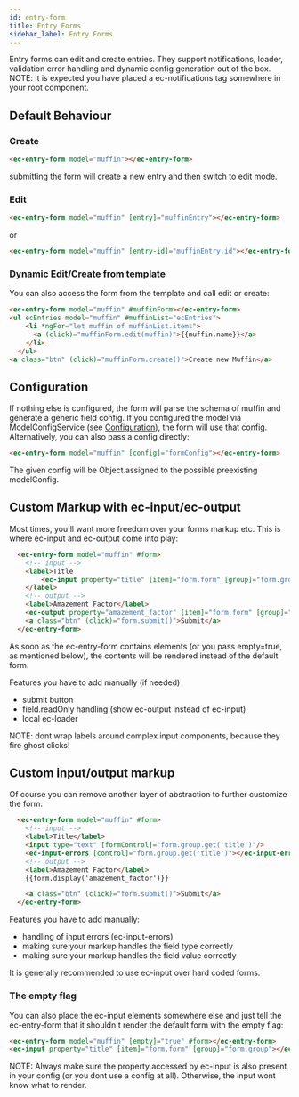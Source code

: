 ```yaml
---
id: entry-form
title: Entry Forms
sidebar_label: Entry Forms
---
```


Entry forms can edit and create entries. They support notifications, loader, validation error handling and dynamic config generation out of the box.
NOTE: it is expected you have placed a ec-notifications tag somewhere in your root component.

## Default Behaviour

### Create

```html
<ec-entry-form model="muffin"></ec-entry-form>
```

submitting the form will create a new entry and then switch to edit mode.

### Edit

```html
<ec-entry-form model="muffin" [entry]="muffinEntry"></ec-entry-form>
```

or

```html
<ec-entry-form model="muffin" [entry-id]="muffinEntry.id"></ec-entry-form>
```


### Dynamic Edit/Create from template

You can also access the form from the template and call edit or create:

```html
<ec-entry-form model="muffin" #muffinForm></ec-entry-form>
<ul ecEntries model="muffin" #muffinList="ecEntries">
    <li *ngFor="let muffin of muffinList.items">
      <a (click)="muffinForm.edit(muffin)">{{muffin.name}}</a>
    </li>
  </ul>
<a class="btn" (click)="muffinForm.create()">Create new Muffin</a>
```

## Configuration

If nothing else is configured, the form will parse the schema of muffin and generate a generic field config.
If you configured the model via ModelConfigService (see [Configuration](../core-concepts/configuration)), the form will use that config.
Alternatively, you can also pass a config directly:

```html
<ec-entry-form model="muffin" [config]="formConfig"></ec-entry-form>
```

The given config will be Object.assigned to the possible preexisting modelConfig.

## Custom Markup with ec-input/ec-output

Most times, you'll want more freedom over your forms markup etc. This is where ec-input and ec-output come into play:

```html
  <ec-entry-form model="muffin" #form>
    <!-- input -->
    <label>Title
        <ec-input property="title" [item]="form.form" [group]="form.group"></ec-input>
    </label>
    <!-- output -->
    <label>Amazement Factor</label>
    <ec-output property="amazement_factor" [item]="form.form" [group]="form.group"></ec-output>
    <a class="btn" (click)="form.submit()">Submit</a>
  </ec-entry-form>
```

As soon as the ec-entry-form contains elements (or you pass empty=true, as mentioned below), the contents will be rendered instead of the default form.

Features you have to add manually (if needed)

- submit button
- field.readOnly handling (show ec-output instead of ec-input)
- local ec-loader

NOTE: dont wrap labels around complex input components, because they fire ghost clicks!

## Custom input/output markup

Of course you can remove another layer of abstraction to further customize the form:

```html
  <ec-entry-form model="muffin" #form>
    <!-- input -->
    <label>Title</label>
    <input type="text" [formControl]="form.group.get('title')"/>
    <ec-input-errors [control]="form.group.get('title')"></ec-input-errors>
    <!-- output -->
    <label>Amazement Factor</label>
    {{form.display('amazement_factor')}}

    <a class="btn" (click)="form.submit()">Submit</a>
  </ec-entry-form>
```

Features you have to add manually:

- handling of input errors (ec-input-errors)
- making sure your markup handles the field type correctly
- making sure your markup handles the field value correctly

It is generally recommended to use ec-input over hard coded forms.

### The empty flag

You can also place the ec-input elements somewhere else and just tell the ec-entry-form that it shouldn't render the default form with the empty flag:

```html
<ec-entry-form model="muffin" [empty]="true" #form></ec-entry-form>
<ec-input property="title" [item]="form.form" [group]="form.group"></ec-input>
```

NOTE: Always make sure the property accessed by ec-input is also present in your config (or you dont use a config at all). Otherwise, the input wont know what to render.

